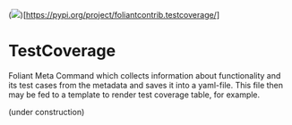 (![](https://img.shields.io/pypi/v/foliantcontrib.testcoverage.svg))[https://pypi.org/project/foliantcontrib.testcoverage/]

# TestCoverage

Foliant Meta Command which collects information about functionality and its test cases from the metadata and saves it into a yaml-file. This file then may be fed to a template to render test coverage table, for example.

(under construction)
